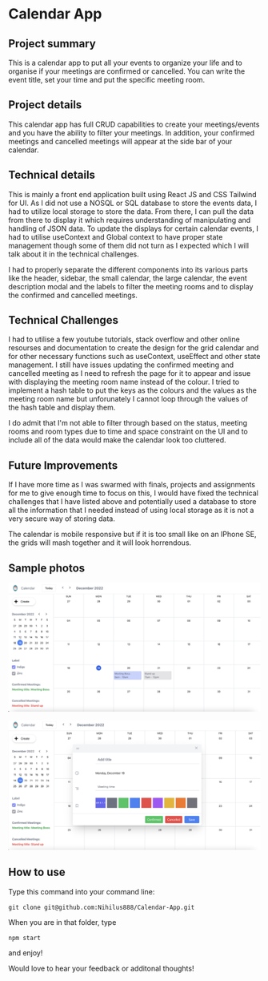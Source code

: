 # Calendar App


## Project summary
This is a calendar app to put all your events to organize your life and to organise if your meetings are confirmed or cancelled. You can write the event title, set your time and put the specific meeting room. 

## Project details
This calendar app has full CRUD capabilities to create your meetings/events and you have the ability to filter your meetings. In addition, your confirmed meetings and cancelled meetings will appear at the side bar of your calendar.

## Technical details
This is mainly a front end application built using React JS and CSS Tailwind for UI. As I did not use a NOSQL or SQL database to store the events data, I had to utilize local storage to store the data. From there, I can pull the data from there to display it which requires understanding of manipulating and handling of JSON data. To update the displays for certain calendar events, I had to utilise useContext and Global context to have proper state management though some of them did not turn as I expected which I will talk about it in the technical challenges. 

I had to properly separate the different components into its various parts like the header, sidebar, the small calendar, the large calendar, the event description modal and the labels to filter the meeting rooms and to display the confirmed and cancelled meetings.

## Technical Challenges
I had to utilise a few youtube tutorials, stack overflow and other online resourses and documentation to create the design for the grid calendar and for other necessary functions such as useContext, useEffect and other state management. I still have issues updating the confirmed meeting and cancelled meeting as I need to refresh the page for it to appear and issue with displaying the meeting room name instead of the colour. I tried to implement a hash table to put the keys as the colours and the values as the meeting room name but unforunately I cannot loop through the values of the hash table and display them. 

I do admit that I'm not able to filter through based on the status, meeting rooms and room types due to time and space constraint on the UI and to include all of the data would make the calendar look too cluttered. 

## Future Improvements

If I have more time as I was swarmed with finals, projects and assignments for me to give enough time to focus on this, I would have fixed the technical challenges that I have listed above and potentially used a database to store all the information that I needed instead of using local storage as it is not a very secure way of storing data. 

The calendar is mobile responsive but if it is too small like on an IPhone SE, the grids will mash together and it will look horrendous. 

## Sample photos
![Sample Calendar](public/Sample.jpg)

![Sample Event Modal](public/Event-Modal.jpg)
## How to use

Type this command into your command line:

``` 
git clone git@github.com:Nihilus888/Calendar-App.git
```

When you are in that folder, type 

```
npm start 
```

and enjoy!

Would love to hear your feedback or additonal thoughts!

